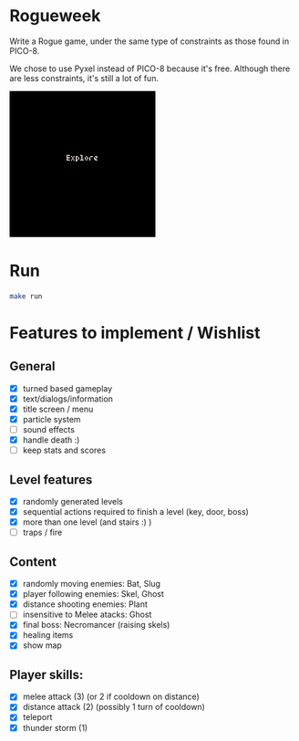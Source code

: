 # Rogueweek

Write a Rogue game, under the same type of constraints as those found in PICO-8.

We chose to use Pyxel instead of PICO-8 because it's free. Although there are
less constraints, it's still a lot of fun.

![presentation](screenshots/combined.gif)

# Run
```sh
make run
```

# Features to implement / Wishlist

## General
- [X] turned based gameplay
- [X] text/dialogs/information
- [X] title screen / menu
- [X] particle system
- [ ] sound effects
- [X] handle death :)
- [ ] keep stats and scores
 
## Level features
- [X] randomly generated levels
- [X] sequential actions required to finish a level (key, door, boss)
- [X] more than one level (and stairs :) )
- [ ] traps / fire

## Content
- [X] randomly moving enemies: Bat, Slug
- [X] player following enemies: Skel, Ghost
- [X] distance shooting enemies: Plant
- [ ] insensitive to Melee atacks: Ghost
- [X] final boss: Necromancer (raising skels)
- [X] healing items
- [X] show map

## Player skills:
- [X] melee attack (3) (or 2 if cooldown on distance)
- [X] distance attack (2) (possibly 1 turn of cooldown)
- [X] teleport
- [X] thunder storm (1)
